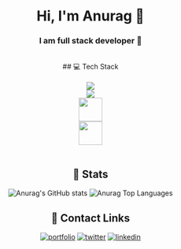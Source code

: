 <div align="center">
    <h1>Hi, I'm Anurag 👋</h1>
    <h3>I am full stack developer 🚀 </h3>
    <br>
 ## 💻 Tech Stack
    <div style=" display: flex;
    flex-direction: column; ">
    <br>
    <a href="https://www.typescriptlang.org/" target="_blank"> <img src="https://img.icons8.com/color/48/000000/typescript.png"/>  </a>
    <a href="https://nextjs.org/" target="_blank"> <img src="https://img.icons8.com/color/48/000000/nextjs.png"/>  </a>
    <a href="https://tailwindcss.com/" target="_blank"> <img height="48" src="https://user-images.githubusercontent.com/79055093/145392357-0d5ac484-b89b-470d-a946-6b458c6d4f87.png"/> </a>
    <a href="https://www.postgresql.org/" target="_blank"> <img height="48" src="https://img.icons8.com/color/48/000000/postgreesql.png"/> </a>
     </div>
     <br>
    
## 🚀 Stats

![Anurag's GitHub stats](https://github-readme-stats.vercel.app/api?username=Anurag30112003&show_icons=true&theme=onedark)
 <img alt="Anurag Top Languages" src="https://github-readme-stats.vercel.app/api/top-langs/?username=Anurag30112003&langs_count=8&count_private=true&layout=compact&theme=react&hide_border=true&bg_color=0D1117" />
    
## 🔗 Contact Links
     
[![portfolio](https://img.shields.io/badge/my_portfolio-000?style=for-the-badge&logo=ko-fi&logoColor=white)](https://anuragdev.me)
[![twitter](https://img.shields.io/badge/twitter-1DA1F2?style=for-the-badge&logo=twitter&logoColor=white)](https://twitter.com/theanuragdev)
[![linkedin](https://img.shields.io/badge/linkedin-0A66C2?style=for-the-badge&logo=linkedin&logoColor=white)](https://www.linkedin.com/in/anurag-sharma-bb2684207/)
 </div> 
